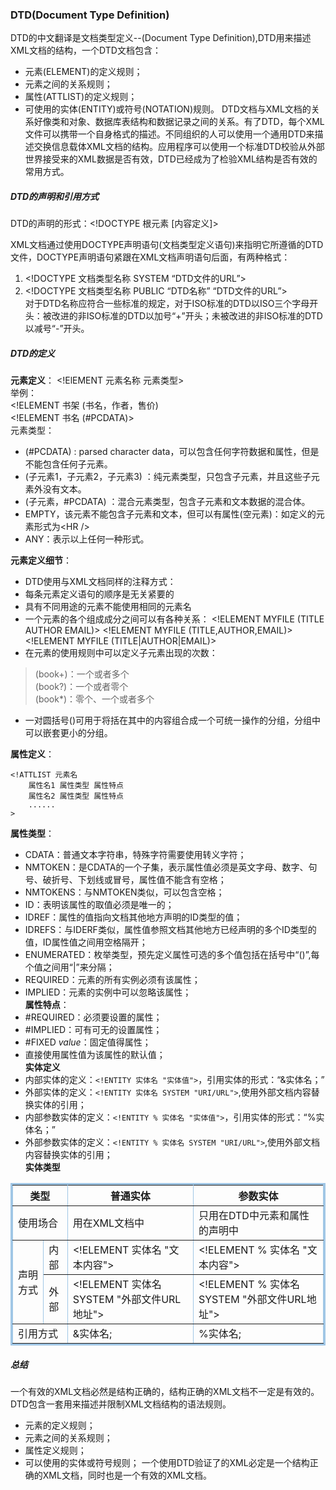 ### DTD(Document Type Definition)
DTD的中文翻译是文档类型定义--(Document Type Definition),DTD用来描述XML文档的结构，一个DTD文档包含：
* 元素(ELEMENT)的定义规则；
* 元素之间的关系规则；
* 属性(ATTLIST)的定义规则；
* 可使用的实体(ENTITY)或符号(NOTATION)规则。
DTD文档与XML文档的关系好像类和对象、数据库表结构和数据记录之间的关系。有了DTD，每个XML文件可以携带一个自身格式的描述。不同组织的人可以使用一个通用DTD来描述交换信息载体XML文档的结构。应用程序可以使用一个标准DTD校验从外部世界接受来的XML数据是否有效，DTD已经成为了检验XML结构是否有效的常用方式。

##### DTD的声明和引用方式
DTD的声明的形式：\<!DOCTYPE 根元素 \[内容定义]>    

XML文档通过使用DOCTYPE声明语句(文档类型定义语句)来指明它所遵循的DTD文件，DOCTYPE声明语句紧跟在XML文档声明语句后面，有两种格式：
1. \<!DOCTYPE 文档类型名称 SYSTEM “DTD文件的URL”>
2. \<!DOCTYPE 文档类型名称 PUBLIC “DTD名称” “DTD文件的URL”>  
对于DTD名称应符合一些标准的规定，对于ISO标准的DTD以ISO三个字母开头：被改进的非ISO标准的DTD以加号“+”开头；未被改进的非ISO标准的DTD以减号“-”开头。  

##### DTD的定义
**元素定义**：
\<!ElEMENT 元素名称 元素类型>  
举例：  
\<!ELEMENT 书架 (书名，作者，售价)  
\<!ELEMENT 书名 (#PCDATA)>   
元素类型：  
* (#PCDATA) : parsed character data，可以包含任何字符数据和属性，但是不能包含任何子元素。    
* (子元素1，子元素2，子元素3) ：纯元素类型，只包含子元素，并且这些子元素外没有文本。 
* (子元素，#PCDATA)  ：混合元素类型，包含子元素和文本数据的混合体。
* EMPTY，该元素不能包含子元素和文本，但可以有属性(空元素)：如<!ELEMENT HR EMPTY>定义的元素形式为\<HR />
* ANY：表示以上任何一种形式。
 
**元素定义细节**：
* DTD使用与XML文档同样的注释方式：<!-- 注释内容 -->
* 每条元素定义语句的顺序是无关紧要的
* 具有不同用途的元素不能使用相同的元素名
* 一个元素的各个组成成分之间可以有各种关系：
    \<!ELEMENT MYFILE (TITLE AUTHOR EMAIL)>
    \<!ELEMENT MYFILE (TITLE,AUTHOR,EMAIL)>
    \<!ELEMENT MYFILE (TITLE|AUTHOR|EMAIL)>
* 在元素的使用规则中可以定义子元素出现的次数：
>   (book+)：一个或者多个  
>   (book?)：一个或者零个  
>   (book\*)：零个、一个或者多个  
* 一对圆括号()可用于将括在其中的内容组合成一个可统一操作的分组，分组中可以嵌套更小的分组。

**属性定义**：
```
<!ATTLIST 元素名
    属性名1 属性类型 属性特点
    属性名2 属性类型 属性特点 
    ......
>
```
**属性类型**：
* CDATA：普通文本字符串，特殊字符需要使用转义字符；
* NMTOKEN：是CDATA的一个子集，表示属性值必须是英文字母、数字、句号、破折号、下划线或冒号，属性值不能含有空格；
* NMTOKENS：与NMTOKEN类似，可以包含空格；
* ID：表明该属性的取值必须是唯一的；
* IDREF：属性的值指向文档其他地方声明的ID类型的值；
* IDREFS：与IDERF类似，属性值参照文档其他地方已经声明的多个ID类型的值，ID属性值之间用空格隔开；
* ENUMERATED：枚举类型，预先定义属性可选的多个值包括在括号中“()”,每个值之间用“|”来分隔；
* REQUIRED：元素的所有实例必须有该属性；
* IMPLIED：元素的实例中可以忽略该属性；  
**属性特点**：
* #REQUIRED：必须要设置的属性；
* #IMPLIED：可有可无的设置属性；
* #FIXED *value*：固定值得属性；
* 直接使用属性值为该属性的默认值；  
**实体定义**  
* 内部实体的定义：`<!ENTITY 实体名 "实体值">`，引用实体的形式：“&实体名；”
* 外部实体的定义：`<!ENTITY 实体名 SYSTEM "URI/URL">`,使用外部文档内容替换实体的引用；
* 内部参数实体的定义：`<!ENTITY % 实体名 "实体值">`，引用实体的形式：“%实体名；”
* 外部参数实体的定义：`<!ENTITY % 实体名 SYSTEM "URI/URL">`,使用外部文档内容替换实体的引用；  
**实体类型**
<table  border="3" bordercolor="#a0c6e5" style="border-collapse:collapse;">
    <tr>
        <th colspan="2">类型</th>
        <th>普通实体</th>
        <th>参数实体</th>
    </tr>
    <tr>
        <td colspan="2">使用场合</td>
        <td>用在XML文档中</td>
        <td>只用在DTD中元素和属性的声明中</td>
    </tr>
    <tr>
        <td rowspan="2">声明方式</td>
        <td>内部</td>
        <td>&lt;!ELEMENT 实体名 &quot;文本内容&quot;&gt;</td>
        <td>&lt;!ELEMENT % 实体名 &quot;文本内容&quot;&gt;</td>
    </tr>
    <tr>
        <td>外部</td>
        <td>&lt;!ELEMENT 实体名 SYSTEM &quot;外部文件URL地址&quot;&gt;</td>
        <td>&lt;!ELEMENT % 实体名 SYSTEM &quot;外部文件URL地址&quot;&gt;</td>
    </tr>
    <tr>
        <td colspan="2">引用方式</td>
        <td>&实体名;</td>
        <td>%实体名;</td>
    </tr>
</table>

##### 总结
一个有效的XML文档必然是结构正确的，结构正确的XML文档不一定是有效的。DTD包含一套用来描述并限制XML文档结构的语法规则。
* 元素的定义规则；
* 元素之间的关系规则；
* 属性定义规则；
* 可以使用的实体或符号规则；
一个使用DTD验证了的XML必定是一个结构正确的XML文档，同时也是一个有效的XML文档。
